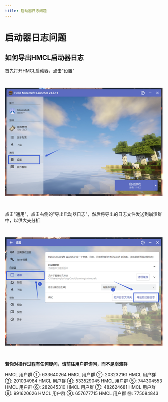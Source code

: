 ```yaml
---
title: 启动器日志问题
---
```


# 启动器日志问题

## 如何导出HMCL启动器日志

首先打开HMCL启动器，点击"设置"

<br>

![示例](hmcl/5.png)

<br>

点击"通用"，点击右侧的"导出启动器日志"，然后将导出的日志文件发送到崩溃群中，以供大夫分析

<br>

![示例](launcher/1.png)

<br>

**若你对操作过程有任何疑问，请前往用户群询问，而不是崩溃群**

HMCL 用户群 ①: 633640264    HMCL 用户群 ②: 203232161
HMCL 用户群 ③: 201034984    HMCL 用户群 ④: 533529045
HMCL 用户群 ⑤: 744304553    HMCL 用户群 ⑥: 282845310
HMCL 用户群 ⑦: 482624681    HMCL 用户群 ⑧: 991620626
HMCL 用户群 ⑨: 657677715    HMCL 用户群 ⑩: 775084843